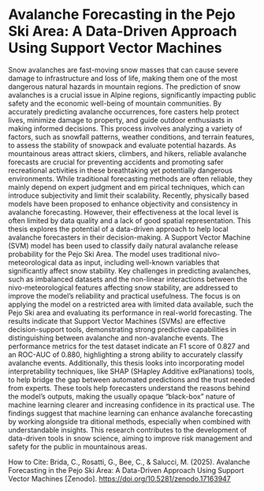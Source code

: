 # Avalanche Forecasting in the Pejo Ski Area: A Data-Driven Approach Using Support Vector Machines

Snow avalanches are fast-moving snow masses that can cause severe damage to infrastructure and loss of life,
 making them one of the most dangerous natural hazards in mountain regions.
 The prediction of snow avalanches is a crucial issue in Alpine regions, significantly impacting public safety
 and the economic well-being of mountain communities. By accurately predicting avalanche occurrences, fore
casters help protect lives, minimize damage to property, and guide outdoor enthusiasts in making informed
 decisions. This process involves analyzing a variety of factors, such as snowfall patterns, weather conditions,
 and terrain features, to assess the stability of snowpack and evaluate potential hazards. As mountainous
 areas attract skiers, climbers, and hikers, reliable avalanche forecasts are crucial for preventing accidents
 and promoting safer recreational activities in these breathtaking yet potentially dangerous environments.
 While traditional forecasting methods are often reliable, they mainly depend on expert judgment and em
pirical techniques, which can introduce subjectivity and limit their scalability. Recently, physically based
 models have been proposed to enhance objectivity and consistency in avalanche forecasting. However, their
 effectiveness at the local level is often limited by data quality and a lack of good spatial representation.
 This thesis explores the potential of a data-driven approach to help local avalanche forecasters in their
 decision-making. A Support Vector Machine (SVM) model has been used to classify daily natural avalanche
 release probability for the Pejo Ski Area. The model uses traditional nivo-meteorological data as input,
 including well-known variables that significantly affect snow stability. Key challenges in predicting avalanches,
 such as imbalanced datasets and the non-linear interactions between the nivo-meteorological features affecting
 snow stability, are addressed to improve the model’s reliability and practical usefulness.
 The focus is on applying the model on a restricted area with limited data available, such the Pejo Ski area
 and evaluating its performance in real-world forecasting. The results indicate that Support Vector Machines
 (SVMs) are effective decision-support tools, demonstrating strong predictive capabilities in distinguishing
 between avalanche and non-avalanche events. The performance metrics for the test dataset indicate an F1
score of 0.827 and an ROC-AUC of 0.880, highlighting a strong ability to accurately classify avalanche events.
 Additionally, this thesis looks into incorporating model interpretability techniques, like SHAP (SHapley
 Additive exPlanations) tools, to help bridge the gap between automated predictions and the trust needed
 from experts. These tools help forecasters understand the reasons behind the model’s outputs, making the
 usually opaque “black-box” nature of machine learning clearer and increasing confidence in its practical use.
 The findings suggest that machine learning can enhance avalanche forecasting by working alongside tra
ditional methods, especially when combined with understandable insights. This research contributes to the
 development of data-driven tools in snow science, aiming to improve risk management and safety for the
 public in mountainous areas.

How to Cite:
Brida, C., Rosatti, G., Bee, C., & Salucci, M. (2025). Avalanche Forecasting in the Pejo Ski Area: A Data-Driven Approach Using Support Vector Machines [Zenodo]. https://doi.org/10.5281/zenodo.17163947

